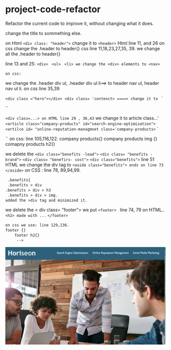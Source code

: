 # project-code-refactor
Refactor the current code to improve it, without changing what it does.

change the title to sommething else.

on Html `<div class: "header">` change it to `<header>` Html line 11, and 26
on css change the .header to header{}  css line 11,18,23,27,35, 39.
we change all the .header to header{}


line 13 and 25:
`<div> `
`<ul> `
`<li> we change the <div> elements to <nav> `
```
on css:
```
 we change the .header div ul, .header div ul li==> to header nav ul, header nav ul li. on css line 35,39

`<div class ="hero"></div> <div class= 'contenct> ====> change it to `
`<section class= "content">``

`<div class=...> on HTML line 29 , 36,43`
we change it to article class...'
`<article class="company-products" id="search-engine-optimization">`
`<artilce id= "online-reputation-managmnet class='company-products>`
`<article id="social-media-marketing" class="company-products">``
on css: line 105,116,122.
company products{}
company products img {}
comapny products h2{}

we delete the 
`<div class="benefits -lead">`
`<div class= "benefits -brand">`
`<div class= "benefirs- cost">`
`<div class="benefits">`
line 51 HTML we change the div tag to `<aside class="benefits"> ends on line 73 </aside>`
on CSS : line 78, 89,94,99.
```
 .benefits{    
 .benefits > div
.benefits > div > h3
 .benefits > div > img. 
added the >div tag and minimized it.
```
we delete the < div class= "footer">
we put `<footer> ` line 74, 79 on HTML..
   ` <h2> made with ...`
    `</footer>`

    on css we use: line 129,136.
    footer {}
        footer h2{}
         -->
![](project-page.png)
